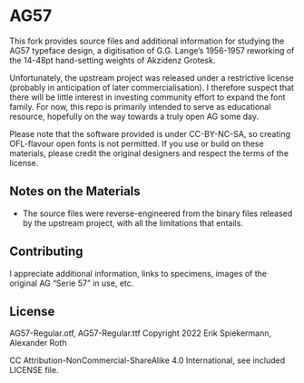 # AG57

This fork provides source files and additional information for studying the AG57 typeface design, a digitisation of G.G. Lange’s 1956-1957 reworking of the 14-48pt hand-setting weights of Akzidenz Grotesk.

Unfortunately, the upstream project was released under a restrictive license (probably in anticipation of later commercialisation). I therefore suspect that there will be little interest in investing community effort to expand the font family. For now, this repo is primarily intended to serve as educational resource, hopefully on the way towards a truly open AG some day.

Please note that the software provided is under CC-BY-NC-SA, so creating OFL-flavour open fonts is not permitted. If you use or build on these materials, please credit the original designers and respect the terms of the license.

## Notes on the Materials
- The source files were reverse-engineered from the binary files released by the upstream project, with all the limitations that entails.

## Contributing
I appreciate additional information, links to specimens, images of the original AG “Serie 57” in use, etc.

## License
AG57-Regular.otf, AG57-Regular.ttf Copyright 2022 Erik Spiekermann, Alexander Roth

CC Attribution-NonCommercial-ShareAlike 4.0 International, see included LICENSE file.
